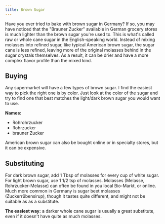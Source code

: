 ```yaml
---
title: Brown Sugar
---
```


Have you ever tried to bake with brown sugar in Germany? If so, you may have noticed that the "Brauner Zucker" available in German grocery stores is much lighter than the brown sugar you're used to. This is what's called raw or whole cane sugar in the English-speaking world. Instead of mixing molasses into refined sugar, like typical American brown sugar, the sugar cane is less refined, leaving more of the original molasses behind in the sugar crystals themselves. As a result, it can be drier and have a more complex flavor profile than the mixed kind.

## Buying

Any supermarket will have a few types of brown sugar. I find the easiest way to pick the right one is by color. Just look at the color of the sugar and try to find one that best matches the light/dark brown sugar you would want to use.

**Names:**

* Rohrohrzucker
* Rohrzucker
* brauner Zucker

American brown sugar can also be bought online or in specialty stores, but it can be expensive.

## Substituting

For dark brown sugar, add 1 Tbsp of molasses for every cup of white sugar. For light brown sugar, use 1 1/2 tsp of molasses. Molasses (Melasse, Rohrzucker-Melasse) can often be found in you local Bio-Markt, or online. Much more common in Germany is sugar beet molasses (Zuckerrübensirup), though it tastes quite different, and might not be suitable as as a substitute.

**The easiest way:** a darker whole cane sugar is usually a great substitute, even if it doesn't have quite as much molasses.